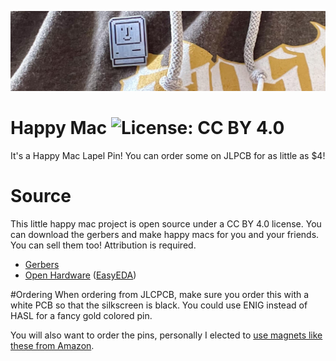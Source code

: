 ![Happy Mac Lapel Pin](images/happy-mac-banner.jpg)
# Happy Mac ![License: CC BY 4.0](https://img.shields.io/badge/License-CC%20BY%204.0-lightgrey.svg)
It's a Happy Mac Lapel Pin! You can order some on JLPCB for as little as $4!

# Source
This little happy mac project is open source under a CC BY 4.0 license. You can download the gerbers and make happy macs for you and your friends. You can sell them too! Attribution is required.
 
 - [Gerbers](/gerbers/)
 - [Open Hardware](https://oshwlab.com/stephenarsenault/happy-mac) ([EasyEDA](https://easyeda.com/editor#id=602c9a76d2714835bba1bb6492230848))

#Ordering
When ordering from JLCPCB, make sure you order this with a white PCB so that the silkscreen is black. You could use ENIG instead of HASL for a fancy gold colored pin.

You will also want to order the pins, personally I elected to [use magnets like these from Amazon](https://www.amazon.com/gp/product/B07RWRVL39/).

